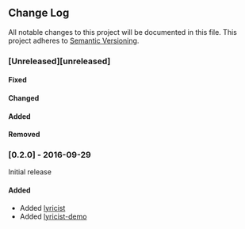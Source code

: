 ## Change Log
All notable changes to this project will be documented in this file.
This project adheres to [Semantic Versioning](http://semver.org/).

### [Unreleased][unreleased]
#### Fixed
#### Changed
#### Added
#### Removed

### [0.2.0] - 2016-09-29

Initial release

#### Added
- Added [lyricist]
- Added [lyricist-demo]

[lyricist]: https://github.com/rygel/lyricist/tree/master/lyricist
[lyricist-demo]:https://github.com/rygel/lyricist/tree/master/lyricist-demo